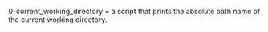 0-current_working_directory =  a script that prints the absolute path name of the current working directory.

